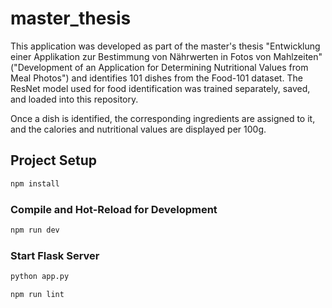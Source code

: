 # master_thesis

This application was developed as part of the master's thesis "Entwicklung einer Applikation zur Bestimmung von Nährwerten in Fotos von Mahlzeiten" ("Development of an Application for Determining Nutritional Values from Meal Photos") and identifies 101 dishes from the Food-101 dataset. The ResNet model used for food identification was trained separately, saved, and loaded into this repository.

Once a dish is identified, the corresponding ingredients are assigned to it, and the calories and nutritional values are displayed per 100g.

## Project Setup

```sh
npm install
```

### Compile and Hot-Reload for Development

```sh
npm run dev
```

### Start Flask Server

```sh
python app.py
```

```sh
npm run lint
```
